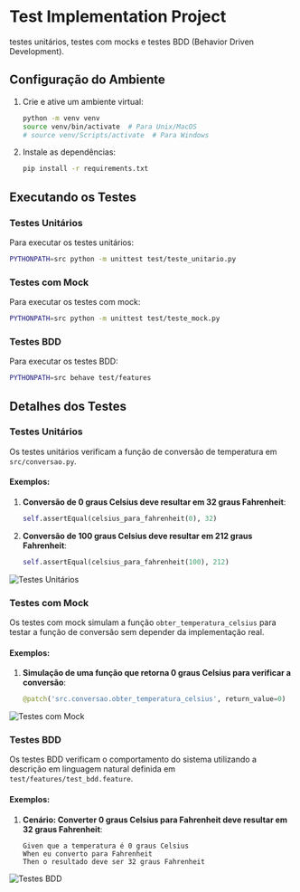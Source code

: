 # Test Implementation Project

testes unitários, testes com mocks e testes BDD (Behavior Driven Development).


## Configuração do Ambiente


1. Crie e ative um ambiente virtual:
    ```bash
    python -m venv venv
    source venv/bin/activate  # Para Unix/MacOS
    # source venv/Scripts/activate  # Para Windows
    ```

2. Instale as dependências:
    ```bash
    pip install -r requirements.txt
    ```

## Executando os Testes

### Testes Unitários



Para executar os testes unitários:
```bash
PYTHONPATH=src python -m unittest test/teste_unitario.py
```

### Testes com Mock



Para executar os testes com mock:
```bash
PYTHONPATH=src python -m unittest test/teste_mock.py
```

### Testes BDD



Para executar os testes BDD:
```bash
PYTHONPATH=src behave test/features
```

## Detalhes dos Testes

### Testes Unitários

Os testes unitários verificam a função de conversão de temperatura em `src/conversao.py`.

#### Exemplos:

1. **Conversão de 0 graus Celsius deve resultar em 32 graus Fahrenheit**:
    ```python
    self.assertEqual(celsius_para_fahrenheit(0), 32)
    ```

2. **Conversão de 100 graus Celsius deve resultar em 212 graus Fahrenheit**:
    ```python
    self.assertEqual(celsius_para_fahrenheit(100), 212)
    ```

![Testes Unitários](utils/Screenshot_2024-05-22_at_10.28.43.png)

### Testes com Mock

Os testes com mock simulam a função `obter_temperatura_celsius` para testar a função de conversão sem depender da implementação real.

#### Exemplos:

1. **Simulação de uma função que retorna 0 graus Celsius para verificar a conversão**:
    ```python
    @patch('src.conversao.obter_temperatura_celsius', return_value=0)
    ```

![Testes com Mock](path/to/utils/Screenshot_2024-05-22_at_10.29.50.png)

### Testes BDD

Os testes BDD verificam o comportamento do sistema utilizando a descrição em linguagem natural definida em `test/features/test_bdd.feature`.

#### Exemplos:

1. **Cenário: Converter 0 graus Celsius para Fahrenheit deve resultar em 32 graus Fahrenheit**:
    ```gherkin
    Given que a temperatura é 0 graus Celsius
    When eu converto para Fahrenheit
    Then o resultado deve ser 32 graus Fahrenheit
    ```

![Testes BDD](utils/Screenshot_2024-05-22_at_10.46.26.png)

